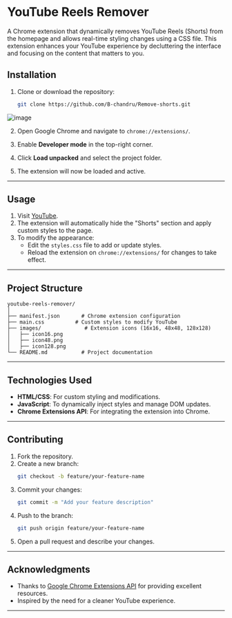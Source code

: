 # **YouTube Reels Remover**

A Chrome extension that dynamically removes YouTube Reels (Shorts) from the homepage and allows real-time styling changes using a CSS file. This extension enhances your YouTube experience by decluttering the interface and focusing on the content that matters to you.

## **Installation**
1. Clone or download the repository:
   ```bash
   git clone https://github.com/B-chandru/Remove-shorts.git
   ```
![image](https://github.com/user-attachments/assets/52722f4c-350d-48f7-8e6e-e8d0e175ec30)

2. Open Google Chrome and navigate to `chrome://extensions/`.

3. Enable **Developer mode** in the top-right corner.
4. Click **Load unpacked** and select the project folder.
5. The extension will now be loaded and active.

---

## **Usage**
1. Visit [YouTube](https://www.youtube.com/).
2. The extension will automatically hide the "Shorts" section and apply custom styles to the page.
3. To modify the appearance:
   - Edit the `styles.css` file to add or update styles.
   - Reload the extension on `chrome://extensions/` for changes to take effect.

---

## **Project Structure**
```
youtube-reels-remover/
│
├── manifest.json       # Chrome extension configuration
├── main.css          # Custom styles to modify YouTube
├── images/              # Extension icons (16x16, 48x48, 128x128)
│   ├── icon16.png
│   ├── icon48.png
│   ├── icon128.png
└── README.md           # Project documentation
```

---

## **Technologies Used**
- **HTML/CSS**: For custom styling and modifications.
- **JavaScript**: To dynamically inject styles and manage DOM updates.
- **Chrome Extensions API**: For integrating the extension into Chrome.

---

## **Contributing**
1. Fork the repository.
2. Create a new branch:
   ```bash
   git checkout -b feature/your-feature-name
   ```
3. Commit your changes:
   ```bash
   git commit -m "Add your feature description"
   ```
4. Push to the branch:
   ```bash
   git push origin feature/your-feature-name
   ```
5. Open a pull request and describe your changes.

---

## **Acknowledgments**
- Thanks to [Google Chrome Extensions API](https://developer.chrome.com/docs/extensions/) for providing excellent resources.
- Inspired by the need for a cleaner YouTube experience.

---
